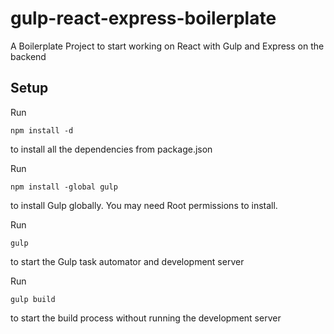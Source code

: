# gulp-react-express-boilerplate
A Boilerplate Project to start working on React with Gulp and Express on the backend


## Setup
Run
```
npm install -d
```
to install all the dependencies from package.json


Run
```
npm install -global gulp
```
to install Gulp globally. You may need Root permissions to install.


Run
```
gulp
```
to start the Gulp task automator and development server

Run
```
gulp build
```
to start the build process without running the development server
